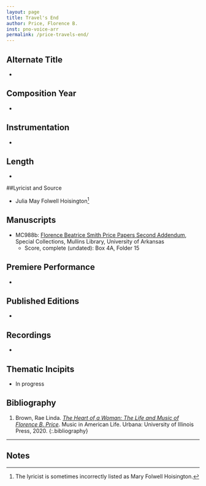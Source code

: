 ```yaml
---
layout: page
title: Travel's End
author: Price, Florence B.
inst: pno-voice-arr
permalink: /price-travels-end/
---
```


## Alternate Title
- 

## Composition Year
- 

## Instrumentation
- 

## Length
- 

##Lyricist and Source
- Julia May Folwell Hoisington[^fn1] 

## Manuscripts
- MC988b: <a href="https://uark.as.atlas-sys.com/repositories/2/resources/696/" target="_blank">Florence Beatrice Smith Price Papers Second Addendum</a>, Special Collections, Mullins Library, University of Arkansas
    * Score, complete (undated): Box 4A, Folder 15

## Premiere Performance
- 

## Published Editions
- 

## Recordings
- 

## Thematic Incipits
- In progress

## Bibliography
1. Brown, Rae Linda. <a href="https://www.worldcat.org/title/1122800180" target="_blank">*The Heart of a Woman: The Life and Music of Florence B. Price*</a>. Music in American Life. Urbana: University of Illinois Press, 2020.
{:.bibliography}

---

## Notes
[^fn1]: The lyricist is sometimes incorrectly listed as Mary Folwell Hoisington.